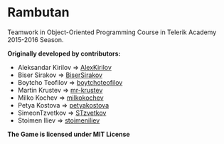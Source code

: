 # Rambutan
Teamwork in Object-Oriented Programming Course in Telerik Academy 2015-2016 Season.

**Originally developed by contributors:**
* Aleksandar Kirilov => [AlexKirilov](https://github.com/AlexKirilov)
* Biser Sirakov => [BiserSirakov](https://github.com/BiserSirakov)
* Boytcho Teofilov => [boytchoteofilov](https://github.com/boytchoteofilov)
* Martin Krustev => [mr-krustev](https://github.com/mr-krustev)
* Milko Kochev => [milkokochev](https://github.com/milkokochev)
* Petya Kostova => [petyakostova](https://github.com/petyakostova)
* SimeonTzvetkov => [STzvetkov](https://github.com/STzvetkov)
* Stoimen Iliev => [stoimeniliev](https://github.com/stoimeniliev)

**The Game is licensed under MIT License**